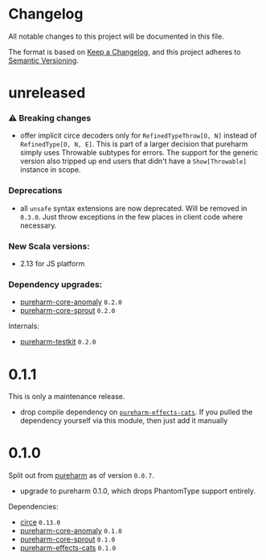 # Changelog

All notable changes to this project will be documented in this file.

The format is based on [Keep a Changelog](https://keepachangelog.com/en/1.0.0/),
and this project adheres to [Semantic Versioning](https://semver.org/spec/v2.0.0.html).

# unreleased

### :warning: Breaking changes

- offer implicit circe decoders only for `RefinedTypeThrow[O, N]` instead of `RefinedType[O, N, E]`. This is part of a larger decision that pureharm simply uses Throwable subtypes for errors. The support for the generic version also tripped up end users that didn't have a `Show[Throwable]` instance in scope.

### Deprecations

- all `unsafe` syntax extensions are now deprecated. Will be removed in `0.3.0`. Just throw exceptions in the few places in client code where necessary.

### New Scala versions:

- 2.13 for JS platform

### Dependency upgrades:

- [pureharm-core-anomaly](https://github.com/pureharm-core/releases) `0.2.0`
- [pureharm-core-sprout](https://github.com/busymachines/pureharm-core/releases) `0.2.0`

Internals:

- [pureharm-testkit](https://github.com/busymachines/pureharm-testkit/releases) `0.2.0`

# 0.1.1

This is only a maintenance release.

- drop compile dependency on [`pureharm-effects-cats`](https://github.com/busymachines/pureharm-effects-cats/releases).
  If you pulled the dependency yourself via this module, then just add it manually

# 0.1.0

Split out from [pureharm](https://github.com/busymachines/pureharm) as of version `0.0.7`.

- upgrade to pureharm 0.1.0, which drops PhantomType support entirely.

Dependencies:

- [circe](https://github.com/circe/circe) `0.13.0`
- [pureharm-core-anomaly](https://github.com/pureharm-core/releases) `0.1.0`
- [pureharm-core-sprout](https://github.com/busymachines/pureharm-core/releases) `0.1.0`
- [pureharm-effects-cats](https://github.com/busymachines/pureharm-effects-cats/releases) `0.1.0`
